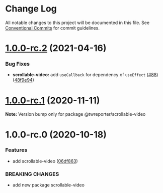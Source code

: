 # Change Log

All notable changes to this project will be documented in this file.
See [Conventional Commits](https://conventionalcommits.org) for commit guidelines.

# [1.0.0-rc.2](https://github.com/twreporter/orangutan/compare/@twreporter/scrollable-video@1.0.0-rc.1...@twreporter/scrollable-video@1.0.0-rc.2) (2021-04-16)


### Bug Fixes

* **scrollable-video:** add `useCallback` for dependency of `useEffect` ([#88](https://github.com/twreporter/orangutan/issues/88)) ([48f9e94](https://github.com/twreporter/orangutan/commit/48f9e9417ab989682060606aa6eab9be8168551c))





# [1.0.0-rc.1](https://github.com/twreporter/orangutan/compare/@twreporter/scrollable-video@1.0.0-rc.0...@twreporter/scrollable-video@1.0.0-rc.1) (2020-11-11)

**Note:** Version bump only for package @twreporter/scrollable-video





# 1.0.0-rc.0 (2020-10-18)


### Features

* add scrollable-video ([06df863](https://github.com/twreporter/orangutan/commit/06df863071851557fa5a878ea1a44037d326af8f))


### BREAKING CHANGES

* add new package scrollable-video
